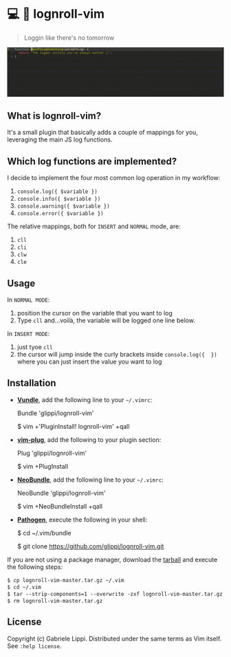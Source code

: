 # :computer: :metal: lognroll-vim
 > Loggin like there's no tomorrow

 ![jslog-vim.gif](https://github.com/glippi/jslog-vim/blob/master/jslog-vim.gif)

## What is lognroll-vim?
It's a small plugin that basically adds a couple of mappings for you, leveraging the main JS log functions.

## Which log functions are implemented?
I decide to implement the four most common log operation in my workflow:

  1. `console.log({ $variable })`
  2. `console.info({ $variable })`
  3. `console.warning({ $variable })`
  4. `console.error({ $variable })`

The relative mappings, both for `INSERT` and `NORMAL` mode, are:

  1. `cll`
  2. `cli`
  3. `clw`
  4. `cle`

## Usage
In `NORMAL MODE`:
1. position the cursor on the variable that you want to log
2. Type `cll` and...voilà, the variable will be logged one line below.


In `INSERT MODE`:
1. just tyoe `cll`
2. the cursor will jump inside the curly brackets inside `console.log({  })` where you can just insert the value you want to log

## Installation
* [**Vundle**](https://github.com/gmarik/vundle), add the following line to your `~/.vimrc`:

    Bundle 'glippi/lognroll-vim'

    $ vim +'PluginInstall! lognroll-vim' +qall

* [**vim-plug**](https://github.com/junegunn/vim-plug), add the following to your plugin section:

    Plug 'glippi/lognroll-vim'

    $ vim +PlugInstall

* [**NeoBundle**](https://github.com/Shougo/neobundle.vim), add the following line to your `~/.vimrc`:

    NeoBundle 'glippi/lognroll-vim'

    $ vim +NeoBundleInstall +qall

* [**Pathogen**](https://github.com/tpope/vim-pathogen), execute the following in your shell:

    $ cd ~/.vim/bundle

    $ git clone https://github.com/glippi/lognroll-vim.git

If you are not using a package manager, download the [tarball](https://github.com/glippi/lognroll-vim/archive/master.tar.gz) and execute the following steps:

    $ cp lognroll-vim-master.tar.gz ~/.vim
    $ cd ~/.vim
    $ tar --strip-components=1 --overwrite -zxf lognroll-vim-master.tar.gz
    $ rm lognroll-vim-master.tar.gz


## License
Copyright (c) Gabriele Lippi. Distributed under the same terms as Vim itself. See `:help license`.
